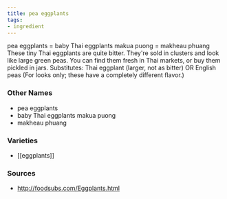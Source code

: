 ```yaml
---
title: pea eggplants
tags:
- ingredient
---
```

pea eggplants = baby Thai eggplants makua puong = makheau phuang These tiny Thai eggplants are quite bitter. They're sold in clusters and look like large green peas. You can find them fresh in Thai markets, or buy them pickled in jars. Substitutes: Thai eggplant (larger, not as bitter) OR English peas (For looks only; these have a completely different flavor.)

### Other Names

* pea eggplants
* baby Thai eggplants makua puong
* makheau phuang

### Varieties

* [[eggplants]]

### Sources
* http://foodsubs.com/Eggplants.html
